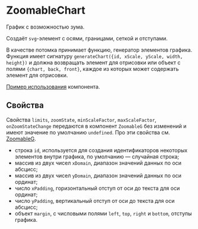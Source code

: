# ZoomableChart

График с возможностью зума.

Создаёт `svg`-элемент с осями, границами, сеткой и отступами.

В качестве потомка принимает функцию, генератор элементов графика. Функция имеет сигнатуру `generateChart({id, xScale, yScale, width, height})` и должна возвращать элемент для отрисовки или объект с полями `{chart, back, front}`, каждое из которых может содержать элемент для отрисовки.

[Пример использования](../../lib/examples/ZoomDemoChart.jsx) компонента.

## Свойства

Свойства `limits`, `zoomState`, `minScaleFactor`, `maxScaleFactor`, `onZoomStateChange` передаются в компонент `ZoomableG` без изменений и имеют значение по умолчанию `undefined`. Про эти свойства см. [ZoomableG](./ZoomableG.md).

- строка `id`, используется для создания идентификаторов некоторых элементов внутри графика, по умолчанию — случайная строка;
- массив из двух чисел `xDomain`, диапазон значений данных по оси абсцисс;
- массив из двух чисел `yDomain`, диапазон значений данных по оси ординат;
- число `xPadding`, горизонтальный отступ от оси до текста для оси ординат;
- число `yPadding`, вертикальный отступ от оси до текста для оси абсцисс;
- объект `margin`, с числовыми полями `left`, `top`, `right` и `bottom`, отступы графика.
